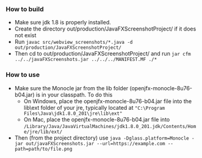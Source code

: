 ### How to build
- Make sure jdk 1.8 is properly installed.
- Create the directory out/production/JavaFXScreenshotProject/ if it does not exist
- Run `javac src/webview_screenshots/*.java -d out/production/JavaFXScreenshotProject/`
- Then cd to out/production/JavaFXScreenshotProject/ and run `jar cfm ../../javaFXScreenshots.jar ../../../MANIFEST.MF ./*`
 
### How to use
- Make sure the Monocle jar from the lib folder (openjfx-monocle-8u76-b04.jar) is in your classpath. To do this
  - On Windows, place the openjfx-monocle-8u76-b04.jar file into the lib\ext folder of your jre, typically located at `"C:\Program Files\Java\jdk1.8.0_201\jre\lib\ext"`
  - On Mac, place the openjfx-monocle-8u76-b04.jar file into `/Library/Java/JavaVirtualMachines/jdk1.8.0_201.jdk/Contents/Home/jre/lib/ext/`
- Then (from the project directory) use `java -Dglass.platform=Monocle -jar out/javaFXScreenshots.jar --url=https://example.com --path=path/to/file.png`